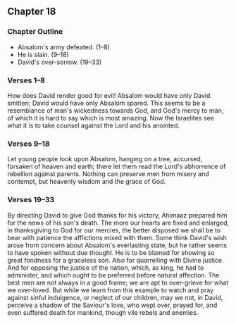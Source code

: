 ## Chapter 18

### Chapter Outline

- Absalom's army defeated. (1–8)
- He is slain. (9–18)
- David's over-sorrow. (19–33)

### Verses 1–8

How does David render good for evil! Absalom would have only David smitten; David would have only Absalom spared. This seems to be a resemblance of man's wickedness towards God, and God's mercy to man, of which it is hard to say which is most amazing. Now the Israelites see what it is to take counsel against the Lord and his anointed.

### Verses 9–18

Let young people look upon Absalom, hanging on a tree, accursed, forsaken of heaven and earth; there let them read the Lord's abhorrence of rebellion against parents. Nothing can preserve men from misery and contempt, but heavenly wisdom and the grace of God.

### Verses 19–33

By directing David to give God thanks for his victory, Ahimaaz prepared him for the news of his son's death. The more our hearts are fixed and enlarged, in thanksgiving to God for our mercies, the better disposed we shall be to bear with patience the afflictions mixed with them. Some think David's wish arose from concern about Absalom's everlasting state; but he rather seems to have spoken without due thought. He is to be blamed for showing so great fondness for a graceless son. Also for quarrelling with Divine justice. And for opposing the justice of the nation, which, as king, he had to administer, and which ought to be preferred before natural affection. The best men are not always in a good frame; we are apt to over-grieve for what we over-loved. But while we learn from this example to watch and pray against sinful indulgence, or neglect of our children, may we not, in David, perceive a shadow of the Saviour's love, who wept over, prayed for, and even suffered death for mankind, though vile rebels and enemies.

